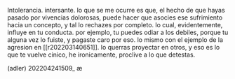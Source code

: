 Intolerancia. intersante. lo que se me ocurre es que, el hecho de que hayas pasado por vivencias dolorosas, puede hacer que asocies ese sufrimiento hacia un concepto, y tal lo rechazes por completo. lo cual, evidentemente, influye en tu conducta.
por ejemplo, tu puedes odiar a los debiles, porque tu alguna vez lo fuiste, y pagaste caro por eso. lo mismo con el ejemplo de la agresion en [[r202203140651]]. lo querras proyectar en otros, y eso es lo que te vuelve cinico, he ironicamente, proclive a lo que detestas.

(adler)
202204241509_
æ